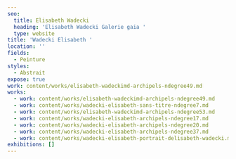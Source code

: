 ```yaml
---
seo:
  title: Elisabeth Wadecki
  heading: 'Elisabeth Wadecki Galerie gaia '
  type: website
title: 'Wadecki Elisabeth '
location: ''
fields:
  - Peinture
styles:
  - Abstrait
expose: true
work: content/works/elisabeth-wadeckimd-archipels-ndegree49.md
works:
  - work: content/works/elisabeth-wadeckimd-archipels-ndegree49.md
  - work: content/works/wadecki-elisabeth-sans-titre-ndegree7.md
  - work: content/works/elisabeth-wadeckimd-archipels-ndegree53.md
  - work: content/works/wadecki-elisabeth-archipels-ndegree17.md
  - work: content/works/wadecki-elisabeth-archipels-ndegree20.md
  - work: content/works/wadecki-elisabeth-archipels-ndegree37.md
  - work: content/works/wadecki-elisabeth-portrait-delisabeth-wadecki.md
exhibitions: []
---
```


